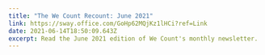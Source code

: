 ```yaml
---
title: "The We Count Recount: June 2021"
link: https://sway.office.com/GoHp62MQjKz1lHCi?ref=Link
date: 2021-06-14T18:50:09.643Z
excerpt: Read the June 2021 edition of We Count's monthly newsletter.
---
```

